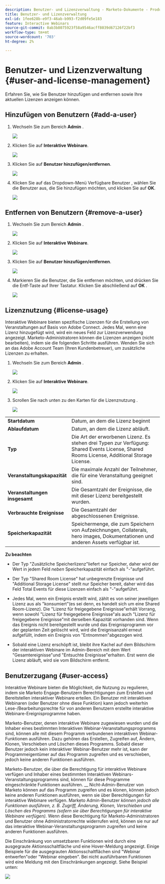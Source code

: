 ```yaml
---
description: Benutzer- und Lizenzverwaltung - Marketo-Dokumente - Produktdokumentation
title: Benutzer- und Lizenzverwaltung
exl-id: 1fee628b-e9f3-46ab-b993-f2d09fe5e183
feature: Interactive Webinars
source-git-commit: 0ab3b8075923f58a9546acff8039d67126f22bf3
workflow-type: tm+mt
source-wordcount: '703'
ht-degree: 2%

---
```


# Benutzer- und Lizenzverwaltung {#user-and-license-management}

Erfahren Sie, wie Sie Benutzer hinzufügen und entfernen sowie Ihre aktuellen Lizenzen anzeigen können.

## Hinzufügen von Benutzern {#add-a-user}

1. Wechseln Sie zum Bereich **Admin** .

   ![](assets/user-and-license-management-1.png)

1. Klicken Sie auf **Interaktive Webinare**.

   ![](assets/user-and-license-management-2.png)

1. Klicken Sie auf **Benutzer hinzufügen/entfernen**.

   ![](assets/user-and-license-management-3.png)

1. Klicken Sie auf das Dropdown-Menü Verfügbare Benutzer , wählen Sie die Benutzer aus, die Sie hinzufügen möchten, und klicken Sie auf **OK**.

   ![](assets/user-and-license-management-4.png)

## Entfernen von Benutzern {#remove-a-user}

1. Wechseln Sie zum Bereich **Admin** .

   ![](assets/user-and-license-management-5.png)

1. Klicken Sie auf **Interaktive Webinare**.

   ![](assets/user-and-license-management-6.png)

1. Klicken Sie auf **Benutzer hinzufügen/entfernen**.

   ![](assets/user-and-license-management-7.png)

1. Markieren Sie die Benutzer, die Sie entfernen möchten, und drücken Sie die Entf-Taste auf Ihrer Tastatur. Klicken Sie abschließend auf **OK** .

   ![](assets/user-and-license-management-8.png)

## Lizenznutzung {#license-usage}

Interaktive Webinare bieten spezifische Lizenzen für die Erstellung von Veranstaltungen auf Basis von Adobe Connect. Jedes Mal, wenn eine Lizenz hinzugefügt wird, wird ein neues Feld zur Lizenzverwendung angezeigt. Marketo-Administratoren können die Lizenzen anzeigen (nicht bearbeiten), indem sie die folgenden Schritte ausführen. Wenden Sie sich an das Adobe Account Team (Ihren Kundenbetreuer), um zusätzliche Lizenzen zu erhalten.

1. Wechseln Sie zum Bereich **Admin** .

   ![](assets/user-and-license-management-9.png)

1. Klicken Sie auf **Interaktive Webinare**.

   ![](assets/user-and-license-management-10.png)

1. Scrollen Sie nach unten zu den Karten für die Lizenznutzung .

   ![](assets/user-and-license-management-11.png)

<table> 
  <tr>
   <td width="20%"><b>Startdatum</b></td>
   <td width="80%">Datum, an dem die Lizenz beginnt</td>
  </tr>
  <tr> 
   <td width="20%"><b>Ablaufdatum</b></td>
   <td width="80%">Datum, an dem die Lizenz abläuft.</td>
  </tr>
  <tr> 
   <td width="20%"><b>Typ</b></td>
   <td width="80%">Die Art der erworbenen Lizenz. Es stehen drei Typen zur Verfügung: Shared Events License, Shared Rooms License, Additional Storage License.</td>
  </tr>
  <tr> 
   <td width="20%"><b>Veranstaltungskapazität</b></td>
   <td width="80%">Die maximale Anzahl der Teilnehmer, die für eine Veranstaltung geeignet sind.</td>
  </tr>
  <tr> 
   <td width="20%"><b>Veranstaltungen insgesamt</b></td>
   <td width="80%">Die Gesamtzahl der Ereignisse, die mit dieser Lizenz bereitgestellt wurden.</td>
  </tr>
  <tr> 
   <td width="20%"><b>Verbrauchte Ereignisse</b></td>
   <td width="80%">Die Gesamtzahl der abgeschlossenen Ereignisse.</td>
  </tr>
  <tr> 
   <td width="20%"><b>Speicherkapazität</b></td>
   <td width="80%">Speichermenge, die zum Speichern von Aufzeichnungen, Collaterals, hero images, Dokumentationen und anderen Assets verfügbar ist.</td>
  </tr>
  </tbody>
</table>

**Zu beachten**

* Der Typ &quot;Zusätzliche Speicherlizenz&quot;liefert nur Speicher, daher wird der Wert in jedem Feld _neben_ Speicherkapazität einfach als &quot;-&quot;aufgeführt.

* Der Typ &quot;Shared Room License&quot; hat unbegrenzte Ereignisse und &quot;Additional Storage License&quot; stellt nur Speicher bereit, daher wird das Feld Total Events für diese Lizenzen einfach als &quot;-&quot;aufgeführt.

* Jedes Mal, wenn ein Ereignis erstellt wird, zählt es von seiner jeweiligen Lizenz aus als &quot;konsumiert&quot;(es sei denn, es handelt sich um eine Shared Room-Lizenz). Die &quot;Lizenz für freigegebene Ereignisse&quot;erhält Vorrang, wenn sowohl &quot;Lizenz für freigegebene Ereignisse&quot;als auch &quot;Lizenz für freigegebene Ereignisse&quot;mit derselben Kapazität vorhanden sind. Wenn das Ereignis nicht bereitgestellt wurde und das Ereignisprogramm vor der geplanten Zeit gelöscht wird, wird die Ereignisanzahl erneut aufgefüllt, indem ein Ereignis von &quot;Entnommen&quot;abgezogen wird.

* Sobald eine Lizenz erschöpft ist, bleibt ihre Kachel auf dem Bildschirm der interaktiven Webinare im Admin-Bereich mit dem Wert &quot;Gesamtereignisse&quot;und &quot;Entsuchte Ereignisse&quot;erhalten. Erst wenn die Lizenz abläuft, wird sie vom Bildschirm entfernt.

## Benutzerzugang {#user-access}

Interaktive Webinare bieten die Möglichkeit, die Nutzung zu regulieren, indem sie Marketo Engage-Benutzern Berechtigungen zum Erstellen und Bereitstellen interaktiver Webinare erteilen. Ein Benutzer mit interaktiven Webinaren (oder Benutzer ohne diese Funktion) kann jedoch weiterhin Lese-/Bearbeitungsrechte für von anderen Benutzern erstellte interaktive Webinare-Ereignisprogramme haben.

Marketo-Benutzer, denen interaktive Webinare zugewiesen wurden und die Inhaber eines bestimmten Interaktiven Webinar-Veranstaltungsprogramms sind, können alle mit diesem Programm verbundenen interaktiven Webinar-Funktionen ausführen. Dazu gehören das Erstellen, Zugreifen auf, Ändern, Klonen, Verschieben und Löschen dieses Programms. Sobald dieser Benutzer jedoch kein interaktiver Webinar-Benutzer mehr ist, kann der Programmeigentümer auf das Programm zugreifen und es verschieben, jedoch keine anderen Funktionen ausführen.

Marketo-Benutzer, die über die Berechtigung für interaktive Webinare verfügen und Inhaber eines bestimmten Interaktiven Webinars-Veranstaltungsprogramms sind, können für diese Programme eingeschränkte Funktionen ausführen. __ Nicht-Admin-Benutzer von Marketo können auf das Programm zugreifen und es klonen, können jedoch keine anderen Funktionen ausführen, wenn sie über Berechtigungen für interaktive Webinare verfügen. Marketo Admin-Benutzer _können jedoch alle Funktionen ausführen, z. B. Zugriff, Änderung, Klonen, Verschieben und Löschen des Programms (sofern sie über Berechtigungen für interaktive Webinare verfügen)._ Wenn diese Berechtigung für Marketo-Administratoren und Benutzer ohne Administratorrechte widerrufen wird, können sie nur auf das interaktive Webinar-Veranstaltungsprogramm zugreifen und keine anderen Funktionen ausführen.

Die Einschränkung von umsetzbaren Funktionen wird durch eine ausgegraute Aktionsschaltfläche und eine Hover-Meldung angezeigt. Einige Beispiele für die ausgegrauten Aktionsschaltflächen sind &quot;Webinar entwerfen&quot;oder &quot;Webinar eingeben&quot;. Bei nicht ausführbaren Funktionen wird eine Meldung mit den Einschränkungen angezeigt. Siehe Beispiel unten:

![](assets/user-and-license-management-12.png)
